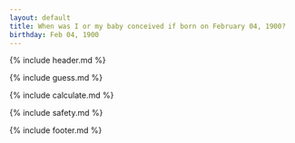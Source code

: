 ```yaml
---
layout: default
title: When was I or my baby conceived if born on February 04, 1900?
birthday: Feb 04, 1900
---
```


{% include header.md %}

{% include guess.md %}

{% include calculate.md %}

{% include safety.md %}

{% include footer.md %}



